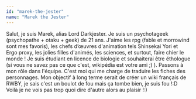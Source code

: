 ```yaml
---
id: "marek-the-jester"
name: "Marek the Jester"
---
```

Salut, je suis Marek, alias Lord Darkjester. Je suis un psychotageek (psychopathe + otaku + geek) de 21 ans.
J'aime les rpg (fable et morrowind sont mes favoris), les chefs d’œuvres d'animation tels Shinsekai Yori et Ergo proxy, les jolies filles d'animés, les sciences, et surtout, faire chier le monde ! Je suis étudiant en licence de biologie et souhaiterai être éthologue (si vous ne savez pas ce que c'est, wikipédia est votre ami ;) ).
Passons à mon rôle dans l'équipe. C'est moi qui me charge de traduire les fiches des personnages. Mon objectif à long terme serait de créer un wiki français de RWBY, je sais c'est un boulot de fou mais ça tombe bien, je suis fou !:D
Voilà je ne vois pas trop quoi dire d'autre alors au plaisir !:)
